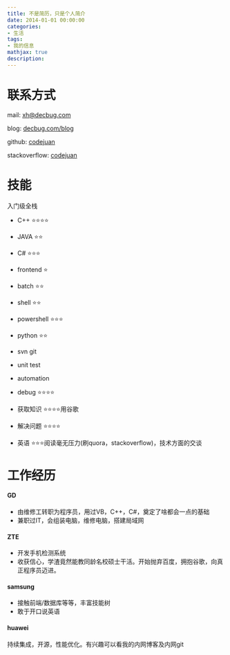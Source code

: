 ```yaml
---
title: 不是简历，只是个人简介
date: 2014-01-01 00:00:00
categories:
- 生活
tags: 
- 我的信息
mathjax: true
description: 
---
```


# 联系方式

mail:			[xh@decbug.com](mailto:xh@decbug.com)

blog:			[decbug.com/blog](http://www.decbug.com/blog)

github:			[codejuan](http://github.com/codejuan)

stackoverflow:	[codejuan](http://stackoverflow.com/users/2763396/codejuan)

<!--more-->

# 技能

入门级全栈


- C++		:star::star::star::star:

- JAVA		:star::star:

- C#		:star::star::star:

- frontend	:star:

- batch		:star::star:

- shell		:star::star:

- powershell :star::star::star:

- python	:star::star:

- svn git

- unit test

- automation

- debug		:star::star::star::star:

- 获取知识	:star::star::star::star:用谷歌

- 解决问题	:star::star::star::star:

- 英语		:star::star::star:阅读毫无压力(刷quora，stackoverflow)，技术方面的交谈


# 工作经历

#### GD
- 由维修工转职为程序员，用过VB，C++，C#，奠定了啥都会一点的基础
- 兼职过IT，会组装电脑，维修电脑，搭建局域网

#### ZTE
- 开发手机检测系统
- 收获信心，学渣竟然能教同龄名校硕士干活。开始抛弃百度，拥抱谷歌，向真正程序员迈进。


#### samsung
- 接触前端/数据库等等，丰富技能树
- 敢于开口说英语

#### huawei
持续集成，开源，性能优化。有兴趣可以看我的内网博客及内网git
